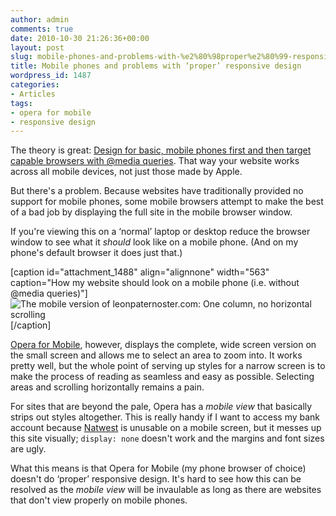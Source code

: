 ```yaml
---
author: admin
comments: true
date: 2010-10-30 21:26:36+00:00
layout: post
slug: mobile-phones-and-problems-with-%e2%80%98proper%e2%80%99-responsive-design
title: Mobile phones and problems with ‘proper’ responsive design
wordpress_id: 1487
categories:
- Articles
tags:
- opera for mobile
- responsive design
---
```


The theory is great: [Design for basic, mobile phones first and then target capable browsers with @media queries](http://leonpaternoster.com/2010/10/notes-on-designing-for-mobile-phones-even-if-theyre-not-made-by-apple/). That way your website works across all mobile devices, not just those made by Apple.

But there's a problem. Because websites have traditionally provided no support for mobile phones, some mobile browsers attempt to make the best of a bad job by displaying the full site in the mobile browser window.

If you're viewing this on a ‘normal’ laptop or desktop reduce the browser window to see what it _should_ look like on a mobile phone. (And on my phone's default browser it does just that.)

[caption id="attachment_1488" align="alignnone" width="563" caption="How my website should look on a mobile phone (i.e. without @media queries)"]![The mobile version of leonpaternoster.com: One column, no horizontal scrolling](http://leonpaternoster.com/wp-content/uploads/2010/10/mobile.jpg)[/caption]

[Opera for Mobile](http://www.opera.com/mobile/), however, displays the complete, wide screen version on the small screen and allows me to select an area to zoom into. It works pretty well, but the whole point of serving up styles for a narrow screen is to make the process of reading as seamless and easy as possible. Selecting areas and scrolling horizontally remains a pain.

For sites that are beyond the pale, Opera has a _mobile view_ that basically strips out styles altogether. This is really handy if I want to access my bank account because [Natwest](http://natwest.com) is unusable on a mobile screen, but it messes up this site visually; `display: none` doesn't work and the margins and font sizes are ugly.

What this means is that Opera for Mobile (my phone browser of choice) doesn't do ‘proper’ responsive design. It's hard to see how this can be resolved as the _mobile view_ will be invaulable as long as there are websites that don't view properly on mobile phones.
